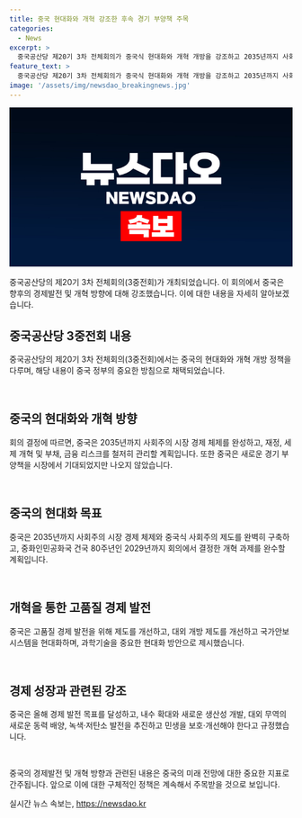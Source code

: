 ```yaml
---
title: 중국 현대화와 개혁 강조한 후속 경기 부양책 주목
categories:
  - News
excerpt: >
  중국공산당 제20기 3차 전체회의가 중국식 현대화와 개혁 개방을 강조하고 2035년까지 사회주의 시장 경제를 완성하고자 함을 결정했다. 마찬가지로 중국식 현대화를 통한 고품질 발전을 추진하기로 하였으며, 과학기술 발전을 주요 방안으로 제시했다. 또한 부동산 등의 대책 여부가 주목되는 가운데, 지방정부 부채와 금융기관 리스크를 해소하기 위한 조치가 중요시되며, 친강 면직 처리와 리상푸 당적 박탈 등의 인사 조처도 이뤄지고 있다.
feature_text: >
  중국공산당 제20기 3차 전체회의가 중국식 현대화와 개혁 개방을 강조하고 2035년까지 사회주의 시장 경제를 완성하고자 함을 결정했다. 마찬가지로 중국식 현대화를 통한 고품질 발전을 추진하기로 하였으며, 과학기술 발전을 주요 방안으로 제시했다. 또한 부동산 등의 대책 여부가 주목되는 가운데, 지방정부 부채와 금융기관 리스크를 해소하기 위한 조치가 중요시되며, 친강 면직 처리와 리상푸 당적 박탈 등의 인사 조처도 이뤄지고 있다.
image: '/assets/img/newsdao_breakingnews.jpg'
---
```


<p><img src="/assets/img/newsdao_breakingnews.jpg" alt="cryptoinkorea 속보" /></p>

<p>중국공산당의 제20기 3차 전체회의(3중전회)가 개최되었습니다. 이 회의에서 중국은 향후의 경제발전 및 개혁 방향에 대해 강조했습니다. 이에 대한 내용을 자세히 알아보겠습니다.</p>

<h2 data-ke-size="size26">중국공산당 3중전회 내용</h2>

<p>중국공산당의 제20기 3차 전체회의(3중전회)에서는 중국의 현대화와 개혁 개방 정책을 다루며, 해당 내용이 중국 정부의 중요한 방침으로 채택되었습니다.</p>

<p data-ke-size="size16">&nbsp;</p>

<h2 data-ke-size="size26">중국의 현대화와 개혁 방향</h2>

<p>회의 결정에 따르면, 중국은 2035년까지 사회주의 시장 경제 체제를 완성하고, 재정, 세제 개혁 및 부채, 금융 리스크를 철저히 관리할 계획입니다. 또한 중국은 새로운 경기 부양책을 시장에서 기대되었지만 나오지 않았습니다.</p>

<p data-ke-size="size16">&nbsp;</p>

<h2 data-ke-size="size26">중국의 현대화 목표</h2>

<p>중국은 2035년까지 사회주의 시장 경제 체제와 중국식 사회주의 제도를 완벽히 구축하고, 중화인민공화국 건국 80주년인 2029년까지 회의에서 결정한 개혁 과제를 완수할 계획입니다.</p>

<p data-ke-size="size16">&nbsp;</p>

<h2 data-ke-size="size26">개혁을 통한 고품질 경제 발전</h2>

<p>중국은 고품질 경제 발전을 위해 제도를 개선하고, 대외 개방 제도를 개선하고 국가안보 시스템을 현대화하며, 과학기술을 중요한 현대화 방안으로 제시했습니다. </p>

<p data-ke-size="size16">&nbsp;</p>

<h2 data-ke-size="size26">경제 성장과 관련된 강조</h2>

<p>중국은 올해 경제 발전 목표를 달성하고, 내수 확대와 새로운 생산성 개발, 대외 무역의 새로운 동력 배양, 녹색·저탄소 발전을 추진하고 민생을 보호·개선해야 한다고 규정했습니다.</p>

<p data-ke-size="size16">&nbsp;</p>

<p>중국의 경제발전 및 개혁 방향과 관련된 내용은 중국의 미래 전망에 대한 중요한 지표로 간주됩니다. 앞으로 이에 대한 구체적인 정책은 계속해서 주목받을 것으로 보입니다.</p>
실시간 뉴스 속보는, <a href="https://newsdao.kr" rel="dofollow">https://newsdao.kr</a>


